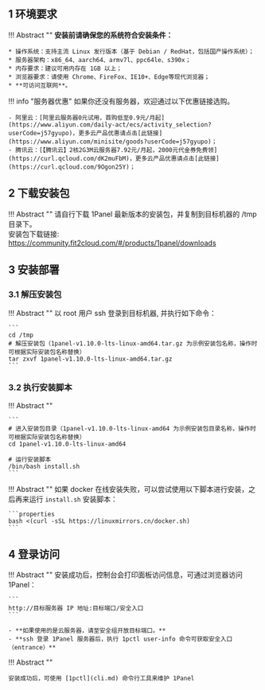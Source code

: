 ## 1 环境要求

!!! Abstract ""
    **安装前请确保您的系统符合安装条件：**

    * 操作系统：支持主流 Linux 发行版本（基于 Debian / RedHat，包括国产操作系统）；
    * 服务器架构：x86_64、aarch64、armv7l、ppc64le、s390x；
    * 内存要求：建议可用内存在 1GB 以上；
    * 浏览器要求：请使用 Chrome、FireFox、IE10+、Edge等现代浏览器；
    * **可访问互联网**。

!!! info "服务器优惠"
    如果你还没有服务器，欢迎通过以下优惠链接选购。

    - 阿里云：[阿里云服务器0元试用，首购低至0.9元/月起](https://www.aliyun.com/daily-act/ecs/activity_selection?userCode=j57gyupo)，更多云产品优惠请点击[此链接](https://www.aliyun.com/minisite/goods?userCode=j57gyupo)；
    - 腾讯云：[【腾讯云】2核2G3M云服务器7.92元/月起，2000元代金券免费领](https://curl.qcloud.com/dK2muFbM)，更多云产品优惠请点击[此链接](https://curl.qcloud.com/9Ogon25Y)；

## 2 下载安装包

!!! Abstract ""
    请自行下载 1Panel 最新版本的安装包，并复制到目标机器的 /tmp 目录下。  
    安装包下载链接: https://community.fit2cloud.com/#/products/1panel/downloads

## 3 安装部署

### 3.1 解压安装包

!!! Abstract ""
    以 root 用户 ssh 登录到目标机器, 并执行如下命令：

    ``` 
    cd /tmp
    # 解压安装包（1panel-v1.10.0-lts-linux-amd64.tar.gz 为示例安装包名称，操作时可根据实际安装包名称替换）
    tar zxvf 1panel-v1.10.0-lts-linux-amd64.tar.gz
    ```

### 3.2 执行安装脚本

!!! Abstract ""

	```
    # 进入安装包目录（1panel-v1.10.0-lts-linux-amd64 为示例安装包目录名称，操作时可根据实际安装包名称替换）
    cd 1panel-v1.10.0-lts-linux-amd64

    # 运行安装脚本
    /bin/bash install.sh
	```

!!! Abstract ""
    如果 docker 在线安装失败，可以尝试使用以下脚本进行安装，之后再来运行 `install.sh` 安装脚本：

    ```properties
    bash <(curl -sSL https://linuxmirrors.cn/docker.sh)
    ```

## 4 登录访问

!!! Abstract ""
    安装成功后，控制台会打印面板访问信息，可通过浏览器访问 1Panel：

    ```
    http://目标服务器 IP 地址:目标端口/安全入口
    ```

    - **如果使用的是云服务器，请至安全组开放目标端口。**
    - **ssh 登录 1Panel 服务器后，执行 1pctl user-info 命令可获取安全入口（entrance）**

!!! Abstract ""
    
    安装成功后，可使用 [1pctl](cli.md) 命令行工具来维护 1Panel
